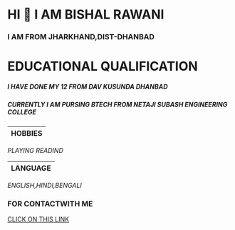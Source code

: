 # HI 👏 I AM BISHAL RAWANI

### I AM FROM JHARKHAND,DIST-DHANBAD

# EDUCATIONAL QUALIFICATION 

##### I HAVE DONE MY 12 FROM DAV KUSUNDA DHANBAD

##### CURRENTLY I AM PURSING BTECH FROM NETAJI SUBASH ENGINEERING COLLEGE 

|HOBBIES|
|-----|
*PLAYING* 
*READIND*

|LANGUAGE|
|----|
*ENGLISH,HINDI,BENGALI*

### FOR CONTACTWITH ME

[CLICK ON THIS LINK](https://www.linkedin.com/in/bishal-rawani-064265221)
